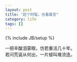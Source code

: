 ```yaml
---
layout: post
title: "赶个时髦，也看莫言"
category: life
tags: []
---
```

{% include JB/setup %}

一把辛酸泪蒙眼，仿若重活几十年。<br/>
若问荒诞从何出，一片蛙叫难流连。

